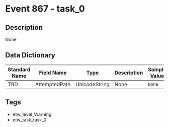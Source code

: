 # Event 867 - task_0

## Description
None

## Data Dictionary
|Standard Name|Field Name|Type|Description|Sample Value|
|---|---|---|---|---|
|TBD|AttemptedPath|UnicodeString|None|`None`|

## Tags
* etw_level_Warning
* etw_task_task_0